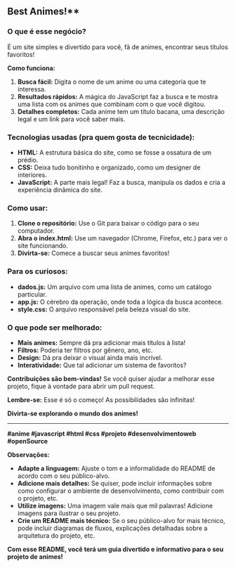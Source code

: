 ## Best Animes!**

### **O que é esse negócio?**

É um site simples e divertido para você, fã de animes, encontrar seus títulos favoritos! 

**Como funciona:**

1. **Busca fácil:** Digita o nome de um anime ou uma categoria que te interessa.
2. **Resultados rápidos:** A mágica do JavaScript faz a busca e te mostra uma lista com os animes que combinam com o que você digitou.
3. **Detalhes completos:** Cada anime tem um título bacana, uma descrição legal e um link para você saber mais.

### **Tecnologias usadas (pra quem gosta de tecnicidade):**

* **HTML:** A estrutura básica do site, como se fosse a ossatura de um prédio.
* **CSS:** Deixa tudo bonitinho e organizado, como um designer de interiores.
* **JavaScript:** A parte mais legal! Faz a busca, manipula os dados e cria a experiência dinâmica do site.

### **Como usar:**

1. **Clone o repositório:** Use o Git para baixar o código para o seu computador.
2. **Abra o index.html:** Use um navegador (Chrome, Firefox, etc.) para ver o site funcionando.
3. **Divirta-se:** Comece a buscar seus animes favoritos!

### **Para os curiosos:**

* **dados.js:** Um arquivo com uma lista de animes, como um catálogo particular.
* **app.js:** O cérebro da operação, onde toda a lógica da busca acontece.
* **style.css:** O arquivo responsável pela beleza visual do site.

### **O que pode ser melhorado:**

* **Mais animes:** Sempre dá pra adicionar mais títulos à lista!
* **Filtros:** Poderia ter filtros por gênero, ano, etc.
* **Design:** Dá pra deixar o visual ainda mais incrível.
* **Interatividade:** Que tal adicionar um sistema de favoritos?

**Contribuições são bem-vindas!** Se você quiser ajudar a melhorar esse projeto, fique à vontade para abrir um pull request.

**Lembre-se:** Esse é só o começo! As possibilidades são infinitas! 

**Divirta-se explorando o mundo dos animes!** 

---

**#anime #javascript #html #css #projeto #desenvolvimentoweb #openSource**

**Observações:**

* **Adapte a linguagem:** Ajuste o tom e a informalidade do README de acordo com o seu público-alvo.
* **Adicione mais detalhes:** Se quiser, pode incluir informações sobre como configurar o ambiente de desenvolvimento, como contribuir com o projeto, etc.
* **Utilize imagens:** Uma imagem vale mais que mil palavras! Adicione imagens para ilustrar o seu projeto.
* **Crie um README mais técnico:** Se o seu público-alvo for mais técnico, pode incluir diagramas de fluxos, explicações detalhadas sobre a arquitetura do projeto, etc.

**Com esse README, você terá um guia divertido e informativo para o seu projeto de animes!**
